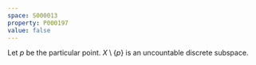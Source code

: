 ```yaml
---
space: S000013
property: P000197
value: false
---
```


Let $p$ be the particular point. $X \setminus \{p\}$ is an uncountable discrete subspace.
